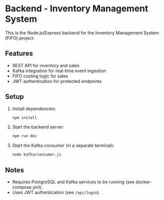 # Backend - Inventory Management System

This is the Node.js/Express backend for the Inventory Management System (FIFO) project.

## Features
- REST API for inventory and sales
- Kafka integration for real-time event ingestion
- FIFO costing logic for sales
- JWT authentication for protected endpoints

## Setup

1. Install dependencies:
   ```sh
   npm install
   ```
2. Start the backend server:
   ```sh
   npm run dev
   ```
3. Start the Kafka consumer (in a separate terminal):
   ```sh
   node kafka/consumer.js
   ```

## Notes
- Requires PostgreSQL and Kafka services to be running (see docker-compose.yml).
- Uses JWT authentication (see `/api/login`). 